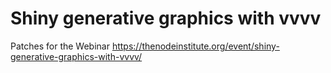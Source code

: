 # Shiny generative graphics with vvvv 
Patches for the Webinar
https://thenodeinstitute.org/event/shiny-generative-graphics-with-vvvv/
